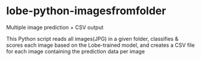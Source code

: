 # lobe-python-imagesfromfolder
Multiple image prediction + CSV output

This Python script reads all images(JPG) in a given folder, classifies & scores each image based on the Lobe-trained model, and creates a CSV file for each image containing the prediction data per image
